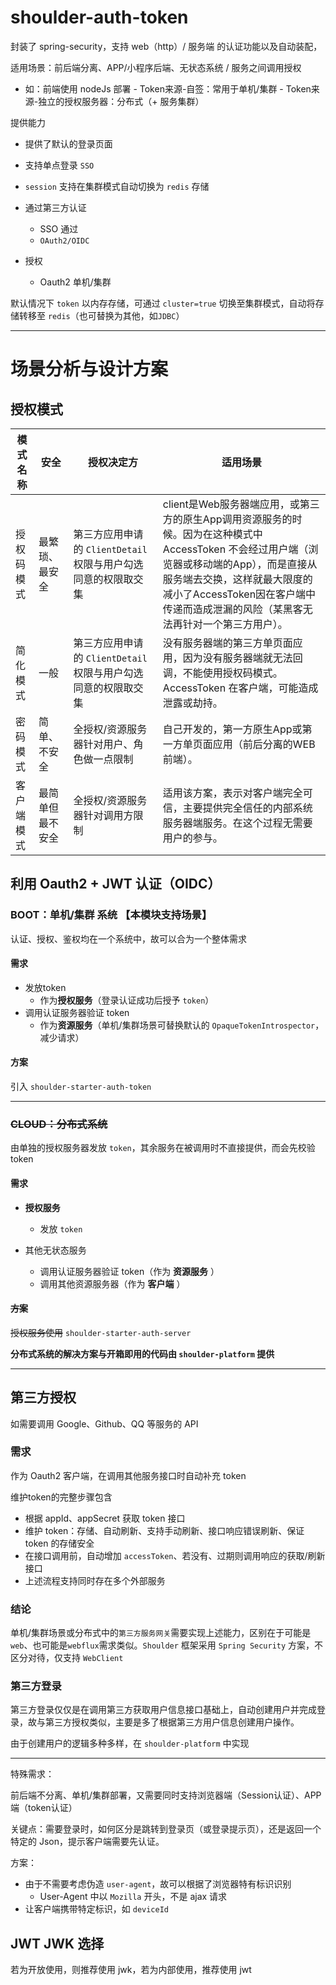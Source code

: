 # shoulder-auth-token

封装了 spring-security，支持 web（http）/ 服务端 的认证功能以及自动装配，

适用场景：前后端分离、APP/小程序后端、无状态系统 / 服务之间调用授权
- 如：前端使用 nodeJs 部署
      - Token来源-自签：常用于单机/集群
      - Token来源-独立的授权服务器：分布式（+ 服务集群）
          
提供能力          
- 提供了默认的登录页面
- 支持单点登录 `SSO`
- `session` 支持在集群模式自动切换为 `redis` 存储

- 通过第三方认证
    - SSO 通过
    - `OAuth2/OIDC`

- 授权
    - Oauth2 单机/集群
    
默认情况下 `token` 以内存存储，可通过 `cluster=true` 切换至集群模式，自动将存储转移至 `redis`（也可替换为其他，如`JDBC`）

----------

# 场景分析与设计方案

## 授权模式

| 模式名称 | 安全 | 授权决定方 | 适用场景 |
| --- | --- | --- | --- |
| 授权码模式 | 最繁琐、最安全 | 第三方应用申请的 `ClientDetail` 权限与用户勾选同意的权限取交集 | client是Web服务器端应用，或第三方的原生App调用资源服务的时候。因为在这种模式中 AccessToken 不会经过用户端（浏览器或移动端的App），而是直接从服务端去交换，这样就最大限度的减小了AccessToken因在客户端中传递而造成泄漏的风险（某黑客无法再针对一个第三方用户）。 |
| 简化模式 | 一般 | 第三方应用申请的 `ClientDetail` 权限与用户勾选同意的权限取交集 | 没有服务器端的第三方单页面应用，因为没有服务器端就无法回调，不能使用授权码模式。AccessToken 在客户端，可能造成泄露或劫持。 |
| 密码模式 | 简单、不安全 | 全授权/资源服务器针对用户、角色做一点限制 | 自己开发的，第一方原生App或第一方单页面应用（前后分离的WEB前端）。 |
| 客户端模式 | 最简单但最不安全 | 全授权/资源服务器针对调用方限制 | 适用该方案，表示对客户端完全可信，主要提供完全信任的内部系统服务器端服务。在这个过程无需要用户的参与。 |


## 利用 Oauth2 + JWT 认证（OIDC）

### BOOT：单机/集群 系统 【本模块支持场景】

认证、授权、鉴权均在一个系统中，故可以合为一个整体需求

#### 需求

- 发放token
    - 作为**授权服务**（登录认证成功后授予 `token`）
- 调用认证服务器验证 token
    - 作为**资源服务**（单机/集群场景可替换默认的 `OpaqueTokenIntrospector`，减少请求）


#### 方案

引入 `shoulder-starter-auth-token`

---

### ~~CLOUD：分布式系统~~

由单独的授权服务器发放 `token`，其余服务在被调用时不直接提供，而会先校验 token

#### 需求

- **授权服务**
    - 发放 `token`

- 其他无状态服务
    - 调用认证服务器验证 token（作为 **资源服务** ）
    - 调用其他资源服务器（作为 **客户端** ）
    
#### ~~方案~~

~~授权服务使用~~ `shoulder-starter-auth-server`

**分布式系统的解决方案与开箱即用的代码由 `shoulder-platform` 提供**

----

## 第三方授权

如需要调用 Google、Github、QQ 等服务的 API

### 需求

作为 Oauth2 客户端，在调用其他服务接口时自动补充 token

维护token的完整步骤包含

- 根据 appId、appSecret 获取 token 接口
- 维护 token：存储、自动刷新、支持手动刷新、接口响应错误刷新、保证 token 的存储安全
- 在接口调用前，自动增加 `accessToken`、若没有、过期则调用响应的获取/刷新接口
- 上述流程支持同时存在多个外部服务


### 结论

单机/集群场景或分布式中的`第三方服务网关`需要实现上述能力，区别在于可能是`web`、也可能是`webflux`需求类似。`Shoulder` 框架采用 `Spring Security` 方案，不区分对待，仅支持 `WebClient`


### 第三方登录

第三方登录仅仅是在调用第三方获取用户信息接口基础上，自动创建用户并完成登录，故与第三方授权类似，主要是多了根据第三方用户信息创建用户操作。

由于创建用户的逻辑多种多样，在 `shoulder-platform` 中实现


---

特殊需求：

前后端不分离、单机/集群部署，又需要同时支持浏览器端（Session认证）、APP端（token认证）

关键点：需要登录时，如何区分是跳转到登录页（或登录提示页），还是返回一个特定的 Json，提示客户端需要先认证。

方案：

- 由于不需要考虑伪造 `user-agent`，故可以根据了浏览器特有标识识别
    - User-Agent 中以 `Mozilla` 开头，不是 ajax 请求
- 让客户端携带特定标识，如 `deviceId`


## JWT JWK 选择

若为开放使用，则推荐使用 jwk，若为内部使用，推荐使用 jwt


